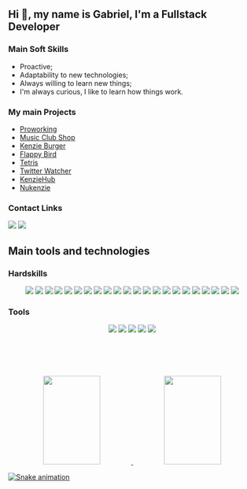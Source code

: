 ## Hi 👋, my name is Gabriel, I'm a Fullstack Developer 
<!--
**gabrielrochasouza/gabrielrochasouza** is a ✨ _special_ ✨ repository because its `README.md` (this file) appears on your GitHub profile.

Here are some ideas to get you started:
-->
### Main Soft Skills

- Proactive;
- Adaptability to new technologies;
- Always willing to learn new things;
- I'm always curious, I like to learn how things work.


### My main Projects

<ul>
  <li> <a href="https://github.com/gabrielrochasouza/Proworking-capstone">Proworking</a> </li>
  <li> <a href="https://github.com/gabrielrochasouza/capstone-m4-api-music-club-shop">Music Club Shop</a> </li>
  <li> <a href="https://github.com/gabrielrochasouza/hamburgueria">Kenzie Burger</a> </li>
  <li> <a href="https://github.com/gabrielrochasouza/flappy-bird-js/">Flappy Bird</a> </li>
  <li> <a href="https://github.com/gabrielrochasouza/TetrisJs">Tetris</a> </li>
  <li> <a href="https://github.com/gabrielrochasouza/twitter-watcher">Twitter Watcher</a> </li>
  <li> <a href="https://github.com/gabrielrochasouza/Kenziehub">KenzieHub</a> </li>
  <li> <a href="https://github.com/gabrielrochasouza/Nu-Kenzie">Nukenzie</a> </li>
</ul>


### Contact Links

<a href="https://www.linkedin.com/in/gabriel-da-rocha-de-souza/" target="_blank"><img src="https://img.shields.io/badge/-LinkedIn-%230077B5?style=for-the-badge&logo=linkedin&logoColor=white" target="_blank"></a>
<a href = "mailto:grsouza@id.uff.br" target="_blank"><img src="https://img.shields.io/badge/Gmail-D14836?style=for-the-badge&logo=gmail&logoColor=white" target="_blank"></a>


## Main tools and technologies

### Hardskills

<div align="center">
  <img src="https://img.shields.io/badge/-git-F05032?logo=git&logoColor=white&style=for-the-badge" />	
  <img src="https://img.shields.io/badge/-html-E34F26?logo=html5&logoColor=white&style=for-the-badge" />
  <img src="https://img.shields.io/badge/-css-1572B6?logo=css3&logoColor=white&style=for-the-badge" />
  <img src="https://img.shields.io/badge/-javascript-F7DF1E?logo=javascript&logoColor=white&style=for-the-badge" />
  <img src="https://img.shields.io/badge/-reactjs-61DAFB?logo=react&logoColor=white&style=for-the-badge" />
  <img src="https://img.shields.io/badge/-next.js-000000?logo=next.js&logoColor=white&style=for-the-badge" />
  <img src="https://img.shields.io/badge/-typescrypt-3178C6?logo=typescript&logoColor=white&style=for-the-badge" />
  <img src="https://img.shields.io/badge/-styled components-DB7093?logo=styled-components&logoColor=white&style=for-the-badge" />
  <img src="https://img.shields.io/badge/-nodejs-339933?logo=node.js&logoColor=white&style=for-the-badge" />
  <img src="https://img.shields.io/badge/-express-000000?logo=express&logoColor=white&style=for-the-badge" />
  <img src="https://img.shields.io/badge/-jwt-000000?logo=JSON Web Tokens&logoColor=white&style=for-the-badge" />
  <img src="https://img.shields.io/badge/-typeorm-FE0902?logo=typescript&logoColor=white&style=for-the-badge" />
  <img src="https://img.shields.io/badge/-jest-C21325?logo=jest&logoColor=white&style=for-the-badge" />
  <img src="https://img.shields.io/badge/-postgresql-4169E1?logo=postgresql&logoColor=white&style=for-the-badge" />
  <img src="https://img.shields.io/badge/-docker-2496ED?logo=docker&logoColor=white&style=for-the-badge" />
  <img src="https://img.shields.io/badge/-vercel-000000?logo=vercel&logoColor=white&style=for-the-badge" />
  <img src="https://img.shields.io/badge/-heroku-430098?logo=heroku&logoColor=white&style=for-the-badge" />
  <img src="https://img.shields.io/badge/-npm-CB3837?logo=npm&logoColor=white&style=for-the-badge" />
  <img src="https://img.shields.io/badge/-yarn-2C8EBB?logo=yarn&logoColor=white&style=for-the-badge" />
  <img src="https://img.shields.io/badge/-python-3776AB?logo=python&logoColor=white&style=for-the-badge" />
  <img src="https://img.shields.io/badge/-django-092E20?logo=django&logoColor=white&style=for-the-badge" />
  <img src="https://img.shields.io/badge/-angular-000000?logo=angular&logoColor=white&style=for-the-badge" />
</div>


### Tools

<div align="center">
  <img src="https://img.shields.io/badge/-vscode-007ACC?logo=Visual Studio Code&logoColor=white&style=for-the-badge" />
  <img src="https://img.shields.io/badge/-notion-000000?logo=notion&logoColor=white&style=for-the-badge" />
  <img src="https://img.shields.io/badge/-figma-F24E1E?logo=figma&logoColor=white&style=for-the-badge" />
  <img src="https://img.shields.io/badge/-insomnia-4000BF?logo=insomnia&logoColor=white&style=for-the-badge" />
  <img src="https://img.shields.io/badge/-trello-0052CC?logo=trello&logoColor=white&style=for-the-badge" />
</div>

<br>
<br>
<br>
<br>
<br>
<!--
- ⚡ Fun fact: ...
-->
<div align="center">
  <a href="https://github.com/gabrielrochasouza">
  <img width='48%' height="180em" src="https://github-readme-stats.vercel.app/api?username=gabrielrochasouza&show_icons=true&include_all_commits=true&count_private=true"/>
  <img  width='48%' height="180em" src="https://github-readme-stats.vercel.app/api/top-langs/?username=gabrielrochasouza&layout=compact&langs_count=7"/>
</div>
  
  ![Snake animation](https://github.com/gabrielrochasouza/gabrielrochasouza/blob/output/github-contribution-grid-snake.svg)
